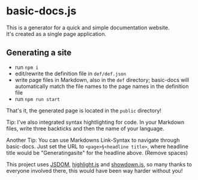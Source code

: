 # basic-docs.js

This is a generator for a quick and simple documentation website.  
It's created as a single page application.
  
  
## Generating a site

- run `npm i`
- edit/rewrite the definition file in `def/def.json`
- write page files in Markdown, also in the `def` directory; basic-docs will automatically match the file names to the page names in the definition file
- run `npm run start`

That's it, the generated page is located in the `public` directory!

Tip: 
I've also integrated syntax hightlighting for code. In your Markdown files, write three backticks and then the name of your language.

Another Tip:
You can use Markdowns Link-Syntax to navigate through basic-docs. Just set the URL to `<page>§<headline title>`, where headline title would be "Generatingasite" for the headline above. (Remove spaces) 

This project uses [JSDOM](https://github.com/jsdom/jsdom), [highlight.js](https://github.com/highlightjs/highlight.js/) and [showdown.js](https://github.com/showdownjs/showdown), so many thanks to everyone involved there, this would have been way harder without you!